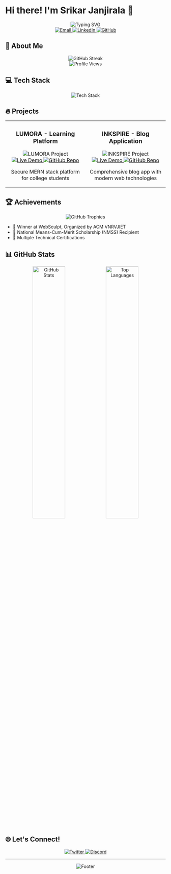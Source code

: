 # Hi there! I'm Srikar Janjirala 👋

<div align="center">
  <img src="https://readme-typing-svg.herokuapp.com?font=Fira+Code&size=25&duration=3000&pause=1000&color=6394F9&center=true&vCenter=true&width=600&lines=Information+Technology+Student;Web+Developer;Python+Enthusiast;Tech+Innovator" alt="Typing SVG" />
</div>

<div align="center">
  <a href="mailto:srikarjanjirala92@gmail.com">
    <img src="https://img.shields.io/badge/Email-D14836?style=for-the-badge&logo=gmail&logoColor=white" alt="Email" />
  </a>
  <a href="https://www.linkedin.com/in/srikar-janjirala" target="_blank">
    <img src="https://img.shields.io/badge/LinkedIn-0077B5?style=for-the-badge&logo=linkedin&logoColor=white" alt="LinkedIn" />
  </a>
  <a href="https://github.com/srikarjanjirala" target="_blank">
    <img src="https://img.shields.io/badge/GitHub-333333?style=for-the-badge&logo=github&logoColor=white" alt="GitHub" />
  </a>
</div>

## 🚀 About Me

<div align="center">
  <img src="https://github-readme-streak-stats.herokuapp.com/?user=srikarjanjirala&theme=react&hide_border=true" alt="GitHub Streak" />
</div>

<div align="center">
  <img src="https://komarev.com/ghpvc/?username=srikarjanjirala&color=blueviolet" alt="Profile Views" />
</div>

## 💻 Tech Stack

<div align="center">
  <img src="https://skillicons.dev/icons?i=python,javascript,react,nodejs,html,css,mongodb,mysql,github,git" alt="Tech Stack" />
</div>

## 🔥 Projects

<table>
  <tr>
    <td width="50%">
      <h3 align="center">LUMORA - Learning Platform</h3>
      <div align="center">
        <img src="https://dummyimage.com/600x400/000/fff&text=LUMORA+Project" alt="LUMORA Project" />
        <div>
          <a href="#" target="_blank">
            <img src="https://img.shields.io/badge/Live%20Demo-5D3FD3?style=for-the-badge" alt="Live Demo" />
          </a>
          <a href="#" target="_blank">
            <img src="https://img.shields.io/badge/GitHub-000000?style=for-the-badge&logo=github&logoColor=white" alt="GitHub Repo" />
          </a>
        </div>
        <p>Secure MERN stack platform for college students</p>
      </div>
    </td>
    <td width="50%">
      <h3 align="center">INKSPIRE - Blog Application</h3>
      <div align="center">
        <img src="https://dummyimage.com/600x400/000/fff&text=INKSPIRE+Project" alt="INKSPIRE Project" />
        <div>
          <a href="#" target="_blank">
            <img src="https://img.shields.io/badge/Live%20Demo-5D3FD3?style=for-the-badge" alt="Live Demo" />
          </a>
          <a href="#" target="_blank">
            <img src="https://img.shields.io/badge/GitHub-000000?style=for-the-badge&logo=github&logoColor=white" alt="GitHub Repo" />
          </a>
        </div>
        <p>Comprehensive blog app with modern web technologies</p>
      </div>
    </td>
  </tr>
</table>

## 🏆 Achievements

<div align="center">
  <img src="https://github-profile-trophy.vercel.app/?username=srikarjanjirala&theme=radical&no-frame=true&row=1&column=3" alt="GitHub Trophies" />
</div>

- 🥇 Winner at WebSculpt, Organized by ACM VNRVJIET
- 🏅 National Means-Cum-Merit Scholarship (NMSS) Recipient
- 📜 Multiple Technical Certifications

## 📊 GitHub Stats

<div align="center">
  <img src="https://github-readme-stats.vercel.app/api?username=srikarjanjirala&show_icons=true&theme=react" alt="GitHub Stats" width="45%" />
  <img src="https://github-readme-stats.vercel.app/api/top-langs/?username=srikarjanjirala&layout=compact&theme=react" alt="Top Languages" width="45%" />
</div>

## 🌐 Let's Connect!

<div align="center">
  <a href="https://twitter.com/your_twitter" target="_blank">
    <img src="https://img.shields.io/badge/Twitter-1DA1F2?style=for-the-badge&logo=twitter&logoColor=white" alt="Twitter" />
  </a>
  <a href="https://discord.com/users/your_discord_id" target="_blank">
    <img src="https://img.shields.io/badge/Discord-7289DA?style=for-the-badge&logo=discord&logoColor=white" alt="Discord" />
  </a>
</div>

---

<div align="center">
  <img src="https://capsule-render.vercel.app/api?type=waving&color=gradient&height=120&section=footer" alt="Footer" />
</div>
